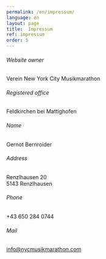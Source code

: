 ```yaml
---
permalink: /en/impressum/
language: en
layout: page 
title:  Impressum
ref: impressum
order: 5
---
```

###### Website owner<br>
Verein New York City Musikmarathon<br>
###### Registered office
Feldkirchen bei Mattighofen<br>
###### Name
Gernot Bernroider<br>
###### Address <br>
Renzlhausen 20<br>
5143 Renzlhausen<br>
###### Phone<br>
+43 650 284 0744<br>
###### Mail<br>
<a href="mailto:info@nycmusikmarathon.com?subject=Impressum">info@nycmusikmarathon.com</a>  
